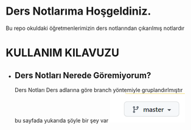 # Ders Notlarıma Hoşgeldiniz.
Bu repo okuldaki  öğretmenlerimizin ders notlarından çıkarılmış notlardır
# KULLANIM KILAVUZU
  - ## Ders Notları Nerede Göremiyorum?
    Ders Notları Ders adlarına göre branch yöntemiyle gruplandırlmıştır  
    bu sayfada yukarıda şöyle bir şey var ![](https://github.com/fatihemregit/1.sinif_donem2_ders_notlari/blob/master/Screenshot_4.png)  
